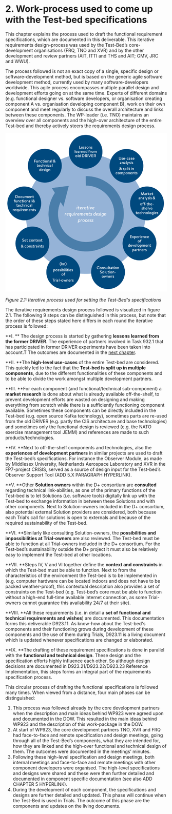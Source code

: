# 2. Work-process used to come up with the Test-bed specifications

This chapter explains the process used to draft the functional requirement specifications, which are documented in this deliverable. This iterative requirements design-process was used by the Test-Bed’s core-development organisations \(FRQ, TNO and XVR\) and by the other development and review partners \(AIT, ITTI and THS and AIT; GMV, JRC and WWU\).

The process followed is not an exact copy of a single, specific design or software-development method, but is based on the generic agile software development method, currently used by many software-developers worldwide. This agile process encompasses multiple parallel design and development efforts going on at the same time. Experts of different domains \(e.g. functional designer vs. software developers, or organisation creating component A vs. organisation developing component B\), work on their own component and meet regularly to discuss the overall architecture and links between these components. The WP-leader \(i.e. TNO\) maintains an overview over all components and the high-over architecture of the entire Test-bed and thereby actively steers the requirements design process.

![D+ Process](img/process.png)

_Figure 2.1: Iterative process used for setting the Test-Bed's specifications_

The iterative requirements design process followed is visualized in figure 2.1. The following 9 steps can be distinguished in this process, but note that the order of these steps stated here differs in each round the iterative process is followed:

**I.    ** The design process is started by gathering **lessons learned from the former DRIVER**. The experience of partners involved in Task 932.1 that has participated in former DRIVER experiments have been taken into account.T The outcomes are documented in the [next chapter](lessons-learned.md#Lessons-learned). 

**II.    **The **high-level use-cases** of the entire Test-bed are considered. This quickly led to the fact that the **Test-bed is split up in multiple components**, due to the different functionalities of these components and to be able to divide the work amongst multiple development partners.

**III.    **For each component \(and functional/technical sub-component\) a **market research** is done about what is already available off-the-shelf, to prevent development efforts are wasted on designing and making everything from scratch while there is a sufficiently functioning component available. Sometimes these components can be directly included in the Test-bed \(e.g. open source Kafka technology\), sometimes parts are re-used from the old DRIVER \(e.g. partly the CIS architecture and base technologies\) and sometimes only the functional design is reviewed \(e.g. the NATO exercise management tool JEMM\) and references are made to such products/technologies. 

**IV.    **Next to off-the-shelf components and technologies, also the **experiences of development partners** in similar projects are used to draft the Test-bed’s specifications. For instance the Observer Module, as made by Middlesex University, Netherlands Aerospace Laboratory and XVR in the FP7-project CRISIS, served as a source of design input for the Test-bed’s Observer Support Tool \(ADD 5.X PARAGRAPH HYPERLINK\).

**V.    **Other **Solution owners** within the D+ consortium are **consulted** regarding technical link-abilities, as one of the primary functions of the Test-bed is to let Solutions \(i.e. software tools\) digitally link up with the Test-bed to exchange information in between these Solutions and with other components. Next to Solution-owners included in the D+ consortium, also potential external Solution providers are considered, both because each Trial’s call for solutions is open to externals and because of the required sustainability of the Test-bed.

**VI.    **Similarly like consulting Solution-owners, the **possibilities and impossibilities at Trial-owners** are also reviewed. The Test-bed must be able to function at all Trial-owners included in the D+ consortium. For the Test-bed’s sustainability outside the D+ project it must also be relatively easy to implement the Test-bed at other locations.

**VII.    **Steps IV, V and VI together define the **context and constraints** in which the Test-bed must be able to function. Next to from the characteristics of the environment the Test-bed is to be implemented in \(e.g. computer hardware can be located indoors and does not have to be packed weather-proof\), this contextual description also provides a set of constraints on the Test-bed \(e.g. Test-bed’s core must be able to function without a high-end full-time available internet connection, as some Trial-owners cannot guarantee this availability 24/7 at their site\).

**VIII.    **All these requirements \(i.e. in detail a **set of functional and technical requirements and wishes**\) are documented. This documentation forms this deliverable D923.11. As know-how about the Test-bed's components and their functioning grows during development of these components and the use of them during Trials, D923.11 is a living document which is updated whenever specifications are changed or elaborated.

**IX.    **The drafting of these requirement specifications is done in parallel with the **functional and technical design**. These design and the specification efforts highly influence each other. So although design decisions are documented in D923.21/D923.22/D923.23 Reference Implementation, this steps forms an integral part of the requirements specification process.

This circular process of drafting the functional specifications is followed many times. When viewed from a distance, four main phases can be distinguished:

1. This process was followed already by the core development partners when the description and main ideas behind WP923 were agreed upon and documented in the DOW. This resulted in the main ideas behind WP923 and the description of this work-package in the DOW.
2. At start of WP923, the core development partners TNO, XVR and FRQ had face-to-face and remote specification and design meetings, going through all of the Test-Bed’s components, what they are intended for, how they are linked and the high-over functional and technical design of them. The outcomes were documented in the meetings’ minutes.
3. Following these high-level specification and design meetings, both internal meetings and face-to-face and remote meetings with other component developers were organised. The high-level specifications and designs were shared and these were then further detailed and documented in component specific documentation \(see also ADD CHAPTER 5 HYPERLINK\).
4. During the development of each component, the specifications and designs are further detailed and updated. This phase will continue when the Test-Bed is used in Trials. The outcome of this phase are the components and updates on the living documents.



